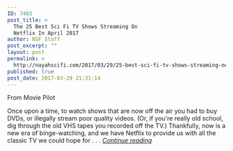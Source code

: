 ```yaml
---
ID: 7403
post_title: >
  The 25 Best Sci Fi TV Shows Streaming On
  Netflix In April 2017
author: NSF Staff
post_excerpt: ""
layout: post
permalink: >
  http://nayahscifi.com/2017/03/29/25-best-sci-fi-tv-shows-streaming-netflix-april-2017/
published: true
post_date: 2017-03-29 21:31:14
---
```

From Movie Pilot
<p class="article-header__title">Once upon a time, to watch shows that are now off the air you had to buy DVDs, or illegally stream poor quality videos. (Or, if you're really old school, dig through the old VHS tapes you recorded off the TV.) Thankfully, now is a new era of binge-watching, and we have Netflix to provide us with all the classic TV we could hope for . . . <a href="https://moviepilot.com/posts/3855787"><em>Continue reading</em></a></p>
